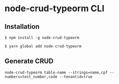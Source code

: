 # node-crud-typeorm CLI
## Installation

```shell
$ npm install -g node-crud-typeorm
```
```shell
$ yarn global add node-crud-typeorm
```
## Generate CRUD

```shell
node-crud-typeorm table-name --strings=name,cpf --numbers=test_number,code --tenantid=true
```

